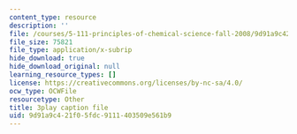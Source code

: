 ```yaml
---
content_type: resource
description: ''
file: /courses/5-111-principles-of-chemical-science-fall-2008/9d91a9c421f05fdc9111403509e561b9_ZjVicrRxFtM.vtt
file_size: 75821
file_type: application/x-subrip
hide_download: true
hide_download_original: null
learning_resource_types: []
license: https://creativecommons.org/licenses/by-nc-sa/4.0/
ocw_type: OCWFile
resourcetype: Other
title: 3play caption file
uid: 9d91a9c4-21f0-5fdc-9111-403509e561b9
---
```

